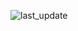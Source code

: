 <!-- TEST_TEST:START (LAST_UPDATE:format=DD-MMM-YYYY HH:mm) -->
![last_update](https://img.shields.io/badge/last%20update-21--07--2024%2012:19%20(GMT%208)-blue)
<!-- TEST_TEST:END -->
